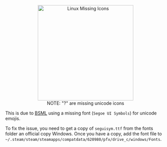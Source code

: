 <p align="center">
    <img src="../wiki/Troubleshoots/Installation-Problems/Linux/%5BLinux%5D-Missing-Icons-in-Game/linux-missing-icons.png" alt="Linux Missing Icons" width="300"/>
    <br>
    NOTE: "?" are missing unicode icons
</p>

This is due to [BSML](https://github.com/monkeymanboy/BeatSaberMarkupLanguage) using a missing font (`Segoe UI Symbols`) for unicode emojis.

To fix the issue, you need to get a copy of `seguisym.ttf` from the fonts folder an official copy Windows. Once you have a copy, add the font file to `~/.steam/steam/steamapps/compatdata/620980/pfx/drive_c/windows/Fonts`.
